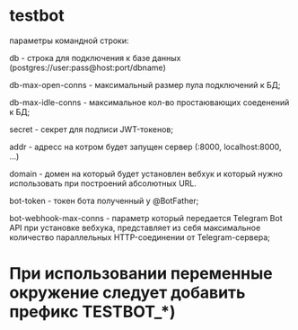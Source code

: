 # testbot

параметры командной строки:

db - строка для подключения к базе данных (postgres://user:pass@host:port/dbname)

db-max-open-conns - максимальный размер пула подключений к БД;

db-max-idle-conns - максимальное кол-во простаювающих соеденений к БД;

secret - секрет для подписи JWT-токенов;

addr - адресс на котром будет запущен сервер (:8000, localhost:8000, ...)

domain - домен на который будет установлен вебхук и который нужно использовать при построений абсолютных URL.

bot-token - токен бота полученный у @BotFather;

bot-webhook-max-conns - параметр который передается Telegram Bot API при установке вебхука, представляет из себя максимальное количество 
параллельных HTTP-соединении от Telegram-сервера;

# При использовании переменные окружение следует добавить префикс TESTBOT_*)
